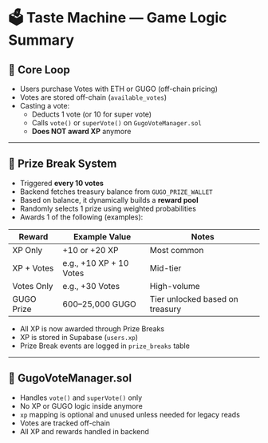 
# 🗳️ Taste Machine — Game Logic Summary

## 🔁 Core Loop
- Users purchase Votes with ETH or GUGO (off-chain pricing)
- Votes are stored off-chain (`available_votes`)
- Casting a vote:
  - Deducts 1 vote (or 10 for super vote)
  - Calls `vote()` or `superVote()` on `GugoVoteManager.sol`
  - **Does NOT award XP** anymore

---

## 🎁 Prize Break System
- Triggered **every 10 votes**
- Backend fetches treasury balance from `GUGO_PRIZE_WALLET`
- Based on balance, it dynamically builds a **reward pool**
- Randomly selects 1 prize using weighted probabilities
- Awards 1 of the following (examples):

| Reward            | Example Value        | Notes                        |
|-------------------|----------------------|------------------------------|
| XP Only           | +10 or +20 XP        | Most common                  |
| XP + Votes        | e.g., +10 XP + 10 Votes | Mid-tier                  |
| Votes Only        | e.g., +30 Votes      | High-volume                  |
| GUGO Prize        | 600–25,000 GUGO      | Tier unlocked based on treasury

- All XP is now awarded through Prize Breaks
- XP is stored in Supabase (`users.xp`)
- Prize Break events are logged in `prize_breaks` table

---

## 🧠 GugoVoteManager.sol
- Handles `vote()` and `superVote()` only
- No XP or GUGO logic inside anymore
- `xp` mapping is optional and unused unless needed for legacy reads
- Votes are tracked off-chain
- All XP and rewards handled in backend
